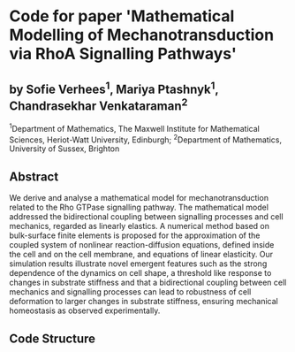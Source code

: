 # Code for paper 'Mathematical Modelling of Mechanotransduction via RhoA Signalling Pathways' 
## by Sofie Verhees<sup>1</sup>, Mariya Ptashnyk<sup>1</sup>, Chandrasekhar Venkataraman<sup>2</sup>
<sup>1</sup>Department of Mathematics, The Maxwell Institute for Mathematical Sciences, Heriot-Watt University, Edinburgh; <sup>2</sup>Department of Mathematics, University of Sussex, Brighton

## Abstract
We derive and analyse a mathematical model for mechanotransduction related to the Rho GTPase signalling pathway. The mathematical model addressed the bidirectional coupling between signalling processes and cell mechanics, regarded as linearly elastics. A numerical method based on bulk-surface finite elements is proposed for the approximation of the  coupled system of nonlinear reaction-diffusion equations, defined inside the cell and on the cell membrane, and equations of linear elasticity. Our simulation results illustrate novel emergent features such as the strong dependence of the dynamics on cell shape, a threshold like response to changes in substrate stiffness and  that a bidirectional coupling between cell mechanics and signalling processes can lead to robustness of cell deformation to larger changes in substrate stiffness, ensuring mechanical homeostasis as observed experimentally.

## Code Structure
